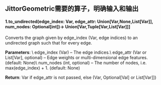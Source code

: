 ## JittorGeometric需要的算子，明确输入和输出

#### 1.to_undirected(edge_index: Var, edge_attr: Union[Var,None,List[Var]], num_nodes: Optional[int])→ Union[Var,Tuple[Var,List[Var]]]
Converts the graph given by edge_index (Var, edge indices) to an undirected graph such that for every edge.

**Parameters**: \\
edge_index (Var) – The edge indices.\\
edge_attr (Var or List[Var], optional) – Edge weights or multi-dimensional edge features. (default: None)\\
num_nodes (int, optional) – The number of nodes, i.e. max(edge_index) + 1. (default: None)

**Return**:
Var if edge_attr is not passed, else (Var, Optional[Val] or List[Var]])

